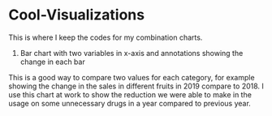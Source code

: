 # Cool-Visualizations
This is where I keep the codes for my combination charts.

1) Bar chart with two variables in x-axis and annotations showing the change in each bar

This is a good way to compare two values for each category, for example showing the change in the sales in different fruits in 2019 compare to 2018.
I use this chart at work to show the reduction we were able to make in the usage on some unnecessary drugs in a year compared to previous year.

